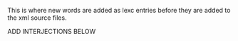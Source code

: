 This is where new words are added as lexc entries before they are 
added to the xml source files.



ADD INTERJECTIONS BELOW

